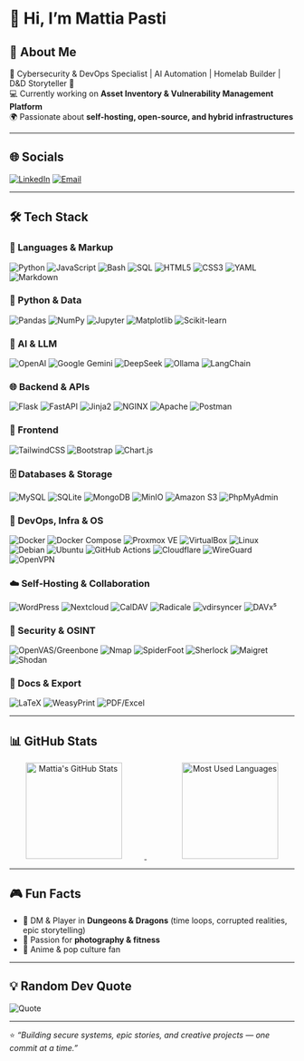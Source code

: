 # 👋 Hi, I’m Mattia Pasti  

## 🦾 About Me  
🔐 Cybersecurity & DevOps Specialist | AI Automation | Homelab Builder | D&D Storyteller 🎲  
💻 Currently working on **Asset Inventory & Vulnerability Management Platform**   
🌍 Passionate about **self-hosting, open-source, and hybrid infrastructures**  

---

## 🌐 Socials  
[![LinkedIn](https://img.shields.io/badge/LinkedIn-0077B5?style=for-the-badge&logo=linkedin&logoColor=white)](https://www.linkedin.com/in/mattia-pasti-68a91a178) [![Email](https://img.shields.io/badge/Email-D14836?style=for-the-badge&logo=gmail&logoColor=white)](mailto:pastimattia772@gmail.com) <!-- [![Telegram](https://img.shields.io/badge/Telegram-26A5E4?style=for-the-badge&logo=telegram&logoColor=white)](#) -->

---

## 🛠 Tech Stack

### 🧩 Languages & Markup
![Python](https://img.shields.io/badge/Python-3776AB?style=for-the-badge&logo=python&logoColor=white) 
![JavaScript](https://img.shields.io/badge/JavaScript-F7DF1E?style=for-the-badge&logo=javascript&logoColor=000) 
![Bash](https://img.shields.io/badge/Bash-121011?style=for-the-badge&logo=gnu-bash&logoColor=white)
![SQL](https://img.shields.io/badge/SQL-025E8C?style=for-the-badge&logo=database&logoColor=white)
![HTML5](https://img.shields.io/badge/HTML5-E34F26?style=for-the-badge&logo=html5&logoColor=white)
![CSS3](https://img.shields.io/badge/CSS3-1572B6?style=for-the-badge&logo=css3&logoColor=white)
![YAML](https://img.shields.io/badge/YAML-CB171E?style=for-the-badge&logo=yaml&logoColor=white)
![Markdown](https://img.shields.io/badge/Markdown-000000?style=for-the-badge&logo=markdown&logoColor=white)

### 🐍 Python & Data
![Pandas](https://img.shields.io/badge/Pandas-150458?style=for-the-badge&logo=pandas&logoColor=white)
![NumPy](https://img.shields.io/badge/NumPy-013243?style=for-the-badge&logo=numpy&logoColor=white)
![Jupyter](https://img.shields.io/badge/Jupyter-F37626?style=for-the-badge&logo=jupyter&logoColor=white)
![Matplotlib](https://img.shields.io/badge/Matplotlib-11557c?style=for-the-badge&logo=matplotlib&logoColor=white)
![Scikit-learn](https://img.shields.io/badge/scikit--learn-F7931E?style=for-the-badge&logo=scikitlearn&logoColor=white)

### 🧠 AI & LLM
![OpenAI](https://img.shields.io/badge/OpenAI-412991?style=for-the-badge&logo=openai&logoColor=white)
![Google Gemini](https://img.shields.io/badge/Gemini-8E77FF?style=for-the-badge&logo=google&logoColor=white)
![DeepSeek](https://img.shields.io/badge/DeepSeek-4D6BFF?style=for-the-badge&logoColor=white)
![Ollama](https://img.shields.io/badge/Ollama-000000?style=for-the-badge&logo=ollama&logoColor=white)
![LangChain](https://img.shields.io/badge/LangChain-1c3c3c?style=for-the-badge&logo=langchain&logoColor=white)

### 🌐 Backend & APIs
![Flask](https://img.shields.io/badge/Flask-000000?style=for-the-badge&logo=flask&logoColor=white)
![FastAPI](https://img.shields.io/badge/FastAPI-009485?style=for-the-badge&logo=fastapi&logoColor=white)
![Jinja2](https://img.shields.io/badge/Jinja2-B41717?style=for-the-badge&logo=jinja&logoColor=white)
![NGINX](https://img.shields.io/badge/NGINX-009639?style=for-the-badge&logo=nginx&logoColor=white)
![Apache](https://img.shields.io/badge/Apache-D22128?style=for-the-badge&logo=apache&logoColor=white)
![Postman](https://img.shields.io/badge/Postman-FF6C37?style=for-the-badge&logo=postman&logoColor=white)

### 🎨 Frontend
![TailwindCSS](https://img.shields.io/badge/TailwindCSS-38B2AC?style=for-the-badge&logo=tailwind-css&logoColor=white)
![Bootstrap](https://img.shields.io/badge/Bootstrap-7952B3?style=for-the-badge&logo=bootstrap&logoColor=white)
![Chart.js](https://img.shields.io/badge/Chart.js-FF6384?style=for-the-badge&logo=chartdotjs&logoColor=white)

### 🗄️ Databases & Storage
![MySQL](https://img.shields.io/badge/MySQL-005C84?style=for-the-badge&logo=mysql&logoColor=white)
![SQLite](https://img.shields.io/badge/SQLite-003B57?style=for-the-badge&logo=sqlite&logoColor=white)
![MongoDB](https://img.shields.io/badge/MongoDB-4EA94B?style=for-the-badge&logo=mongodb&logoColor=white)
![MinIO](https://img.shields.io/badge/MinIO-C72E49?style=for-the-badge&logo=minio&logoColor=white)
![Amazon S3](https://img.shields.io/badge/Amazon%20S3-569A31?style=for-the-badge&logo=amazons3&logoColor=white)
![PhpMyAdmin](https://img.shields.io/badge/PhpMyAdmin-6C78AF?style=for-the-badge&logo=phpmyadmin&logoColor=white)

### 🐳 DevOps, Infra & OS
![Docker](https://img.shields.io/badge/Docker-2496ED?style=for-the-badge&logo=docker&logoColor=white)
![Docker Compose](https://img.shields.io/badge/Docker--Compose-384D54?style=for-the-badge&logo=docker&logoColor=white)
![Proxmox VE](https://img.shields.io/badge/Proxmox%20VE-E57000?style=for-the-badge&logo=proxmox&logoColor=white)
![VirtualBox](https://img.shields.io/badge/VirtualBox-183A61?style=for-the-badge&logo=virtualbox&logoColor=white)
![Linux](https://img.shields.io/badge/Linux-FCC624?style=for-the-badge&logo=linux&logoColor=000)
![Debian](https://img.shields.io/badge/Debian-A81D33?style=for-the-badge&logo=debian&logoColor=white)
![Ubuntu](https://img.shields.io/badge/Ubuntu-E95420?style=for-the-badge&logo=ubuntu&logoColor=white)
![GitHub Actions](https://img.shields.io/badge/GitHub%20Actions-2088FF?style=for-the-badge&logo=githubactions&logoColor=white)
![Cloudflare](https://img.shields.io/badge/Cloudflare-F38020?style=for-the-badge&logo=cloudflare&logoColor=white)
![WireGuard](https://img.shields.io/badge/WireGuard-88171A?style=for-the-badge&logo=wireguard&logoColor=white)
![OpenVPN](https://img.shields.io/badge/OpenVPN-EA7E20?style=for-the-badge&logo=openvpn&logoColor=white)

### ☁️ Self-Hosting & Collaboration
![WordPress](https://img.shields.io/badge/WordPress-%2321759B?style=for-the-badge&logo=wordpress&logoColor=white)
![Nextcloud](https://img.shields.io/badge/Nextcloud-0082C9?style=for-the-badge&logo=nextcloud&logoColor=white)
![CalDAV](https://img.shields.io/badge/CalDAV-2E7D32?style=for-the-badge&logo=icloud&logoColor=white)
![Radicale](https://img.shields.io/badge/Radicale-444444?style=for-the-badge&logo=python&logoColor=white)
![vdirsyncer](https://img.shields.io/badge/vdirsyncer-555555?style=for-the-badge&logo=python&logoColor=white)
![DAVx⁵](https://img.shields.io/badge/DAVx%E2%81%B5-39A935?style=for-the-badge&logo=android&logoColor=white)

### 🔐 Security & OSINT
![OpenVAS/Greenbone](https://img.shields.io/badge/OpenVAS-3C8C03?style=for-the-badge&logo=gnubash&logoColor=white)
![Nmap](https://img.shields.io/badge/Nmap-005F9E?style=for-the-badge&logo=nmap&logoColor=white)
![SpiderFoot](https://img.shields.io/badge/SpiderFoot-222222?style=for-the-badge&logo=python&logoColor=white)
![Sherlock](https://img.shields.io/badge/Sherlock-333333?style=for-the-badge&logo=github&logoColor=white)
![Maigret](https://img.shields.io/badge/Maigret-333333?style=for-the-badge&logo=github&logoColor=white)
![Shodan](https://img.shields.io/badge/Shodan-BF0000?style=for-the-badge&logo=shodan&logoColor=white)

### 📝 Docs & Export
![LaTeX](https://img.shields.io/badge/LaTeX-008080?style=for-the-badge&logo=latex&logoColor=white)
![WeasyPrint](https://img.shields.io/badge/WeasyPrint-2C3E50?style=for-the-badge&logo=python&logoColor=white)
![PDF/Excel](https://img.shields.io/badge/PDF%20%2F%20Excel-0B8043?style=for-the-badge&logo=microsoft-excel&logoColor=white)

---

## 📊 GitHub Stats  

<div align="center">

  <a href="https://github.com/anuraghazra/github-readme-stats">
    <img
      src="https://github-readme-stats.vercel.app/api?username=MattiaPasti&show_icons=true&theme=transparent&rank_icon=github&border_radius=12&card_width=420&cache_seconds=28800"
      height="170"
      alt="Mattia's GitHub Stats"
      style="margin-right: 40px;"
    />
  </a>
  <!-- 👇 tanti spazi invisibili -->&nbsp;&nbsp;&nbsp;&nbsp;&nbsp;&nbsp;&nbsp;&nbsp;&nbsp;&nbsp;&nbsp;&nbsp;&nbsp;&nbsp;&nbsp;

  <a href="https://github.com/anuraghazra/github-readme-stats">
    <img
      src="https://github-readme-stats.vercel.app/api/top-langs/?username=MattiaPasti&layout=compact&langs_count=8&theme=transparent&border_radius=12&card_width=360&cache_seconds=28800"
      height="170"
      alt="Most Used Languages"
    />
  </a>

</div>

---

## 🎮 Fun Facts  
- 🎲 DM & Player in **Dungeons & Dragons** (time loops, corrupted realities, epic storytelling)  
- 📸 Passion for **photography & fitness**  
- 🌌 Anime & pop culture fan  

---

## 💡 Random Dev Quote  
![Quote](https://quotes-github-readme.vercel.app/api?type=horizontal&theme=radical)

---

⭐ *“Building secure systems, epic stories, and creative projects — one commit at a time.”*
